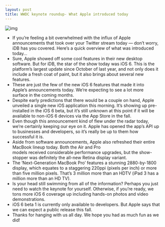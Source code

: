 ```yaml
---
layout: post
title: WWDC keynote roundup- What Apple introduced today
---
```

![img](http://media.idownloadblog.com/wp-content/uploads/2012/06/iOS-6-logo-with-slogan.jpg)
* If you’re feeling a bit overwhelmed with the influx of Apple announcements that took over your Twitter stream today — don’t worry, iDB has you covered. Here’s a quick overview of what was introduced today…
* Sure, Apple showed off some cool features in their new desktop software. But for iDB, the star of the show today was iOS 6. This is the platform’s largest update since October of last year, and not only does it include a fresh coat of paint, but it also brings about several new features.
* These are just the few of the new iOS 6 features that made it into Apple’s announcements today. We’re expecting to see a lot more surface in the coming months.
* Despite early predictions that there would be a couple on hand, Apple unveiled a single new iOS application this morning. It’s showing up pre-installed in the iOS 6 beta, but it’s still unknown at this point if it will be available to non-iOS 6 devices via the App Store in the fall.
* Even though this announcement kind of flew under the radar today, we’re certainly keeping our eye on it. Apple has opened the app’s API up to businesses and developers, so it’s really be up to them how successful it is.
* Aside from software announcements, Apple also refreshed their entire MacBook lineup today. Both the Air and Pro models received considerable performance upgrades, but the show-stopper was definitely the all-new Retina display variant.
* The ‘Next-Generation MacBook Pro’ features a stunning 2880-by-1800 display, which equates to a staggering 220ppi (pixels per inch) or more than five million pixels. That’s 3 million more than an HDTV (iPad 3 has a million more than an HD TV).
* Is your head still swimming from all of the information? Perhaps you just need to watch the keynote for yourself. Otherwise, if you’re ready, we tons more iOS 6 coverage up including hands-on photos and video demonstrations.
* iOS 6 beta 1 is currently only available to developers. But Apple says that we can expect a public release this fall.
* Thanks for hanging with us all day. We hope you had as much fun as we did!

